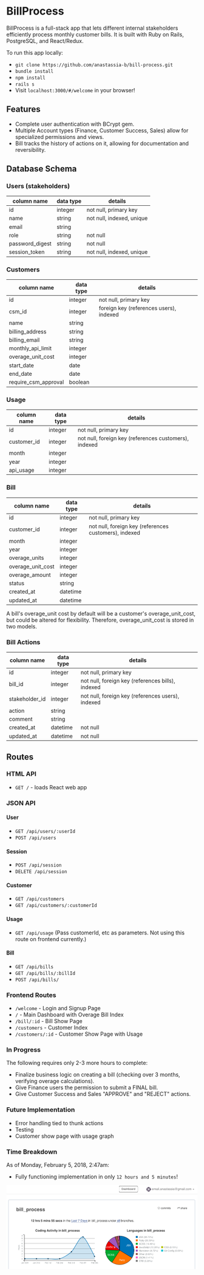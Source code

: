 # BillProcess

BillProcess is a full-stack app that lets different internal stakeholders efficiently process monthly customer bills. It is built with Ruby on Rails, PostgreSQL, and React/Redux.

To run this app locally:
  * `git clone https://github.com/anastassia-b/bill-process.git`
  * `bundle install`
  * `npm install`
  * `rails s`
  * Visit `localhost:3000/#/welcome` in your browser!

## Features
* Complete user authentication with BCrypt gem.
* Multiple Account types (Finance, Customer Success, Sales) allow for specialized permissions and views.
* Bill tracks the history of actions on it, allowing for documentation and reversibility.

## Database Schema

### Users (stakeholders)
column name     | data type | details
----------------|-----------|-----------------------
id              | integer   | not null, primary key
name            | string    | not null, indexed, unique
email           | string    |
role            | string    | not null
password_digest | string    | not null
session_token   | string    | not null, indexed, unique

### Customers

column name     | data type | details
----------------|-----------|-----------------------
id              | integer   | not null, primary key
csm_id    | integer | foreign key (references users), indexed
name            | string    |
billing_address | string    |  
billing_email   | string    |
monthly_api_limit | integer   |
overage_unit_cost  | integer |
start_date | date |
end_date | date |
require_csm_approval | boolean |


### Usage

column name     | data type | details
----------------|-----------|-----------------------
id              | integer   | not null, primary key
customer_id     | integer   | not null, foreign key (references customers), indexed
month           | integer   |
year            | integer   |
api_usage       | integer   |

### Bill

column name     | data type | details
----------------|-----------|-----------------------
id              | integer   | not null, primary key
customer_id    | integer   | not null, foreign key (references customers), indexed
month           | integer   |
year            | integer   |
overage_units   | integer   |
overage_unit_cost  | integer |
overage_amount  | integer |
status      | string   |
created_at  | datetime |
updated_at  | datetime |

A bill's overage_unit cost by default will be a customer's overage_unit_cost, but could be altered for flexibility. Therefore, overage_unit_cost is stored in two models.

### Bill Actions
column name     | data type | details
----------------|-----------|-----------------------
id              | integer   | not null, primary key
bill_id         | integer   | not null, foreign key (references bills), indexed
stakeholder_id  | integer   | not null, foreign key (references users), indexed
action          | string    |
comment         | string    |
created_at      | datetime  | not null
updated_at      | datetime  | not null

## Routes

### HTML API

* `GET /` - loads React web app

### JSON API

#### User

* `GET /api/users/:userId`
* `POST /api/users`

#### Session

* `POST /api/session`
* `DELETE /api/session`

#### Customer

* `GET /api/customers`
* `GET /api/customers/:customerId`

#### Usage

* `GET /api/usage`
(Pass customerId, etc as parameters. Not using this route on frontend currently.)

#### Bill
* `GET /api/bills`
* `GET /api/bills/:billId`
* `POST /api/bills/`

### Frontend Routes

* `/welcome` - Login and Signup Page
* `/` - Main Dashboard with Overage Bill Index
* `/bill/:id` - Bill Show Page
* `/customers` - Customer Index
* `/customers/:id` - Customer Show Page with Usage

### In Progress
The following requires only 2-3 more hours to complete:

* Finalize business logic on creating a bill (checking over 3 months, verifying overage calculations).
* Give Finance users the permission to submit a FINAL bill.
* Give Customer Success and Sales "APPROVE" and "REJECT" actions.

### Future Implementation
* Error handling tied to thunk actions
* Testing
* Customer show page with usage graph

### Time Breakdown
As of Monday, February 5, 2018, 2:47am:
* Fully functioning implementation in only `12 hours and 5 minutes`!

![time-breakdown](/app/assets/images/time.png)
